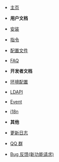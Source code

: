 - [主页](./README.md)
- **用户文档**
- [安装](md/Install.md)
- [指令](md/CommandList.md)
- [配置文件](md/Config.md)
- [FAQ](md/FAQ.md)

- **开发者文档**
- [环境配置](dev/RequireSDK.md)
- [LDAPI](dev/LDAPI.md)
- [Event](dev/Event.md)
- [i18n](dev/I18n.md)

- **其他**
- [更新日志](../CHANGELOG.md)
- [QQ 群](https://qm.qq.com/q/v2faa5B2xk)
- [Bug 反馈(新功能请求)](https://github.com/engsr6982/pland/issues)

